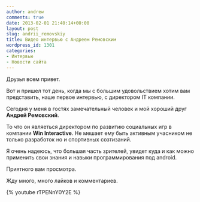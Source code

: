 ```yaml
---
author: andrew
comments: true
date: 2013-02-01 21:40:14+00:00
layout: post
slug: andrii_removskiy
title: Видео интервью с Андреем Ремовским
wordpress_id: 1301
categories:
- Интервью
- Новости сайта
---
```


Друзья всем привет.





Вот и пришел тот день, когда мы с большим удовольствием хотим вам представить, наше первое интервью, с директором IT компании.





Сегодня у меня в гостях замечательный человек и мой хороший друг **Андрей Ремовский**.


<!-- more -->


То что он являеться директором по развитию социальных игр в компании **Win Interactive**. Не мешает ему быть активным учасником не только разработок но и спортивных созтизаний.





Я очень надеюсь, что большая часть зрителей, увидет куда и как можно применить свои знания и навыки программирования под android.





Приятного вам просмотра.





Жду много, много лайков и комментариев.


{% youtube rTPENnY0Y2E %}





